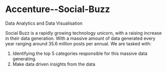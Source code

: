 # Accenture--Social-Buzz
Data Analytics and Data Visualisation

Social Buzz is a rapidly growing technology unicorn, with a raising increase in their data generation. 
With a massive amount of data generated every year ranging around 35.6 million posts per annual.
We are tasked with:
  1. Identifying the top 5 categories responsible for this massive data generating.
  2. Make data driven insights from the data
